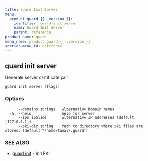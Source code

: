 ```yaml
---
title: Guard Init Server
menu:
  product_guard_{{ .version }}:
    identifier: guard-init-server
    name: Guard Init Server
    parent: reference
product_name: guard
menu_name: product_guard_{{ .version }}
section_menu_id: reference
---
```

## guard init server

Generate server certificate pair

```
guard init server [flags]
```

### Options

```
      --domains strings   Alternative Domain names
  -h, --help              help for server
      --ips ipSlice       Alternative IP addresses (default [127.0.0.1])
      --pki-dir string    Path to directory where pki files are stored. (default "/home/tamal/.guard")
```

### SEE ALSO

* [guard init](/docs/reference/guard_init.md)	 - Init PKI

